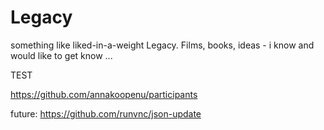# Legacy
something like liked-in-a-weight Legacy. Films, books, ideas - i know and would like to get know ...

TEST


https://github.com/annakoopenu/participants


future:
https://github.com/runvnc/json-update
